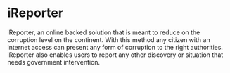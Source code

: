 # iReporter
iReporter, an online backed solution that is meant to reduce on the corruption level on the continent. With this method any citizen with an internet access can present any form of corruption to the right authorities.
iReporter also enables users to report any other discovery or situation that needs government intervention.
